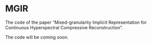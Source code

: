 # MGIR
The code of the paper “Mixed-granularity Implicit Representation for Continuous Hyperspectral Compressive Reconstruction".

The code will be coming soon.
